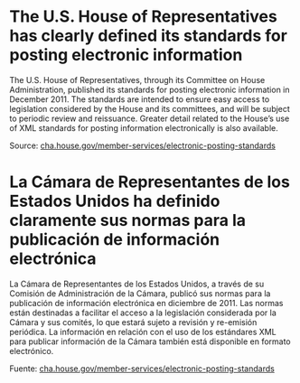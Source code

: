 # The U.S. House of Representatives has clearly defined its standards for posting electronic information

The U.S. House of Representatives, through its Committee on House Administration, published its standards for posting electronic information in December 2011. The standards are intended to ensure easy access to legislation considered by the House and its committees, and will be subject to periodic review and reissuance.  Greater detail related to the House’s use of XML standards for posting information electronically is also available.

Source: [cha.house.gov/member-services/electronic-posting-standards](http://cha.house.gov/member-services/electronic-posting-standards)

# La Cámara de Representantes de los Estados Unidos ha definido claramente sus normas para la publicación de información electrónica

La Cámara de Representantes de los Estados Unidos, a través de su Comisión de Administración de la Cámara, publicó sus normas para la publicación de información electrónica en diciembre de 2011. Las normas están destinadas a facilitar el acceso a la legislación considerada por la Cámara y sus comités, lo que estará sujeto a revisión y re-emisión periódica. La información en relación con el uso de los estándares XML para publicar información de la Cámara también está disponible en formato electrónico.

Fuente: [cha.house.gov/member-services/electronic-posting-standards](http://cha.house.gov/member-services/electronic-posting-standards)
